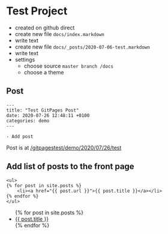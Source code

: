 # Test Project

- created on github direct
- create new file `docs/index.markdown`
- write text
- create new file `docs/_posts/2020-07-06-test.markdown`
- write text
- settings
    - choose source `master branch /docs`
    - choose a theme
    

## Post

~~~~~~~~
---
title: "Test GitPages Post"
date: 2020-07-26 12:48:11 +0100
categories: demo
---

- Add post
~~~~~~~~

Post is at [/gitpagestest/demo/2020/07/26/test](/gitpagestest/demo/2020/07/26/test)

## Add list of posts to the front page

~~~~~~~~
<ul>
{% for post in site.posts %}   
    <li><a href="{{ post.url }}">{{ post.title }}</a></li>
{% endfor %}
</ul>
~~~~~~~~

<ul>
{% for post in site.posts %}   
    <li><a href="{{ site.baseurl }}{{ post.url }}">{{ post.title }}</a></li>
{% endfor %}
</ul>
